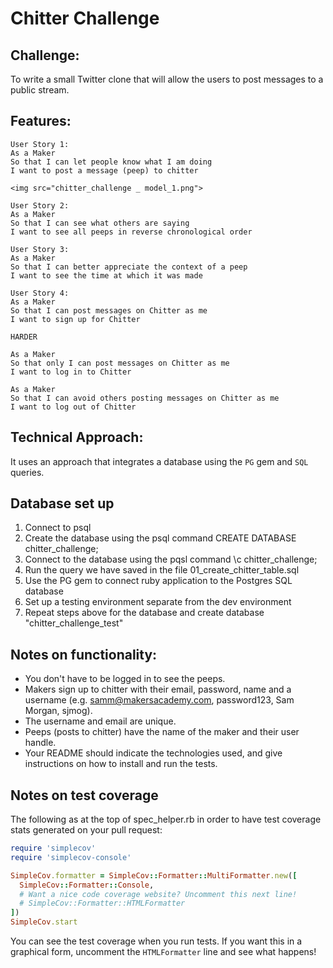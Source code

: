 Chitter Challenge
=================

Challenge:
-------

To write a small Twitter clone that will allow the users to post messages to a public stream.

Features:
-------

```
User Story 1:
As a Maker
So that I can let people know what I am doing  
I want to post a message (peep) to chitter

<img src="chitter_challenge _ model_1.png">

User Story 2:
As a Maker
So that I can see what others are saying  
I want to see all peeps in reverse chronological order

User Story 3:
As a Maker
So that I can better appreciate the context of a peep
I want to see the time at which it was made

User Story 4:
As a Maker
So that I can post messages on Chitter as me
I want to sign up for Chitter

HARDER

As a Maker
So that only I can post messages on Chitter as me
I want to log in to Chitter

As a Maker
So that I can avoid others posting messages on Chitter as me
I want to log out of Chitter

```

Technical Approach:
-----

It uses an approach that integrates a database using the `PG` gem and `SQL` queries. 

## Database set up
1) Connect to psql
2) Create the database using the psql command CREATE DATABASE chitter_challenge;
3) Connect to the database using the pqsl command \c chitter_challenge;
4) Run the query we have saved in the file 01_create_chitter_table.sql
5) Use the PG gem to connect ruby application to the Postgres SQL database
6) Set up a testing environment separate from the dev environment
7) Repeat steps above for the database and create database "chitter_challenge_test"

Notes on functionality:
------

* You don't have to be logged in to see the peeps.
* Makers sign up to chitter with their email, password, name and a username (e.g. samm@makersacademy.com, password123, Sam Morgan, sjmog).
* The username and email are unique.
* Peeps (posts to chitter) have the name of the maker and their user handle.
* Your README should indicate the technologies used, and give instructions on how to install and run the tests.


Notes on test coverage
----------------------

The following as at the top of spec_helper.rb in order to have test coverage stats generated
on your pull request:

```ruby
require 'simplecov'
require 'simplecov-console'

SimpleCov.formatter = SimpleCov::Formatter::MultiFormatter.new([
  SimpleCov::Formatter::Console,
  # Want a nice code coverage website? Uncomment this next line!
  # SimpleCov::Formatter::HTMLFormatter
])
SimpleCov.start
```

You can see the test coverage when you run tests. If you want this in a graphical form, uncomment the `HTMLFormatter` line and see what happens!
